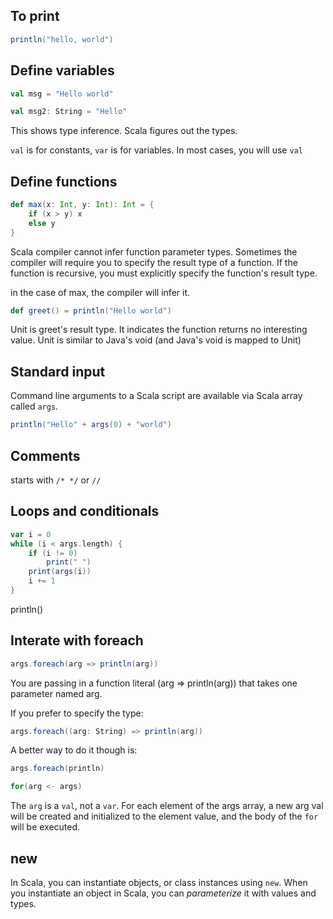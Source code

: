 ## To print
```scala
println("hello, world")
```

## Define variables
```scala
val msg = "Hello world"

val msg2: String = "Hello"
```
This shows type inference. Scala figures out the types.

`val` is for constants, `var` is for variables. In most cases, you will use `val`

## Define functions
```scala
def max(x: Int, y: Int): Int = {
    if (x > y) x
    else y
}
```
Scala compiler cannot infer function parameter types. Sometimes the compiler
will require you to specify the result type of a function. If the function is
recursive, you must explicitly specify the function's result type.

in the case of max, the compiler will infer it.

```scala
def greet() = println("Hello world")
```
Unit is greet's result type. It indicates the function returns no interesting
value. Unit is similar to Java's void (and Java's void is mapped to Unit)

## Standard input
Command line arguments to a Scala script are available via Scala array called
`args`.

```scala
println("Hello" + args(0) + "world")
```

## Comments
starts with `/* */` or `//`

## Loops and conditionals
```scala
var i = 0
while (i < args.length) {
    if (i != 0)
        print(" ")
    print(args(i))
    i += 1
}
```
println()

## Interate with foreach
```scala
args.foreach(arg => println(arg))
```
You are passing in a function literal (arg => println(arg)) that takes one
parameter named arg.

If you prefer to specify the type:
```scala
args.foreach((arg: String) => println(arg))
```

A better way to do it though is:
```scala
args.foreach(println)
```

```scala
for(arg <- args)
```

The `arg` is a `val`, not a `var`. For each element of the args array, a new arg
val will be created and initialized to the element value, and the body of the
`for` will be executed.

## new
In Scala, you can instantiate objects, or class instances using `new`. When you
instantiate an object in Scala, you can _parameterize_ it with values and types.

